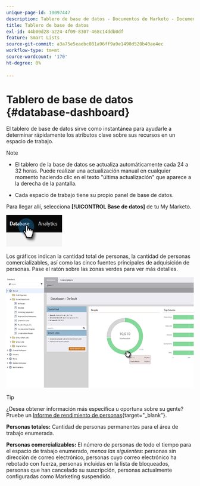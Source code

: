 ```yaml
---
unique-page-id: 10097447
description: Tablero de base de datos - Documentos de Marketo - Documentación del producto
title: Tablero de base de datos
exl-id: 44b00d28-a224-4f09-8307-468c14ddb0df
feature: Smart Lists
source-git-commit: a3a75e5eaebc081a96ff9a9e1490d520b40ae4ec
workflow-type: tm+mt
source-wordcount: '170'
ht-degree: 0%

---
```


# Tablero de base de datos {#database-dashboard}

El tablero de base de datos sirve como instantánea para ayudarle a determinar rápidamente los atributos clave sobre sus recursos en un espacio de trabajo.

>[!NOTE]
>
>* El tablero de la base de datos se actualiza automáticamente cada 24 a 32 horas. Puede realizar una actualización manual en cualquier momento haciendo clic en el texto &quot;última actualización&quot; que aparece a la derecha de la pantalla.
>
>* Cada espacio de trabajo tiene su propio panel de base de datos.

Para llegar allí, selecciona **[!UICONTROL Base de datos]** de tu My Marketo.

![](assets/database-dashboard-1.png)

Los gráficos indican la cantidad total de personas, la cantidad de personas comercializables, así como las cinco fuentes principales de adquisición de personas. Pase el ratón sobre las zonas verdes para ver más detalles.

![](assets/database-dashboard-2.png)

>[!TIP]
>
>¿Desea obtener información más específica u oportuna sobre su gente? Pruebe un [Informe de rendimiento de personas](/help/marketo/product-docs/reporting/basic-reporting/report-types/people-performance-report.md){target="_blank"}.

**Personas totales:** Cantidad de personas permanentes para el área de trabajo enumerada.

**Personas comercializables:** El número de personas de todo el tiempo para el espacio de trabajo enumerado, _menos las siguientes_: personas sin dirección de correo electrónico, personas cuyo correo electrónico ha rebotado con fuerza, personas incluidas en la lista de bloqueados, personas que han cancelado su suscripción, personas actualmente configuradas como Marketing suspendido.
